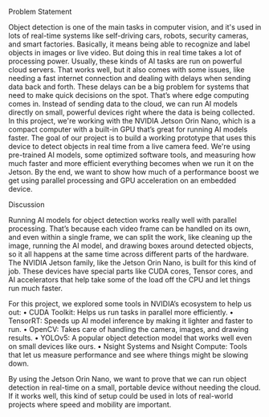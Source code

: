 Problem Statement

Object detection is one of the main tasks in computer vision, and it's used in lots of real-time systems like self-driving cars, robots, security cameras, and smart factories. Basically, it means being able to recognize and label objects in images or live video. But doing this in real time takes a lot of processing power.
Usually, these kinds of AI tasks are run on powerful cloud servers. That works well, but it also comes with some issues, like needing a fast internet connection and dealing with delays when sending data back and forth. These delays can be a big problem for systems that need to make quick decisions on the spot.
That’s where edge computing comes in. Instead of sending data to the cloud, we can run AI models directly on small, powerful devices right where the data is being collected. In this project, we're working with the NVIDIA Jetson Orin Nano, which is a compact computer with a built-in GPU that’s great for running AI models faster.
The goal of our project is to build a working prototype that uses this device to detect objects in real time from a live camera feed. We're using pre-trained AI models, some optimized software tools, and measuring how much faster and more efficient everything becomes when we run it on the Jetson. By the end, we want to show how much of a performance boost we get using parallel processing and GPU acceleration on an embedded device.

Discussion

Running AI models for object detection works really well with parallel processing. That’s because each video frame can be handled on its own, and even within a single frame, we can split the work, like cleaning up the image, running the AI model, and drawing boxes around detected objects, so it all happens at the same time across different parts of the hardware.
The NVIDIA Jetson family, like the Jetson Orin Nano, is built for this kind of job. These devices have special parts like CUDA cores, Tensor cores, and AI accelerators that help take some of the load off the CPU and let things run much faster.

For this project, we explored some tools in NVIDIA’s ecosystem to help us out:
•	CUDA Toolkit: Helps us run tasks in parallel more efficiently.
•	TensorRT: Speeds up AI model inference by making it lighter and faster to run.
•	OpenCV: Takes care of handling the camera, images, and drawing results.
•	YOLOv5: A popular object detection model that works well even on small devices like ours.
•	Nsight Systems and Nsight Compute: Tools that let us measure performance and see where things might be slowing down.

By using the Jetson Orin Nano, we want to prove that we can run object detection in real-time on a small, portable device without needing the cloud. If it works well, this kind of setup could be used in lots of real-world projects where speed and mobility are important.
